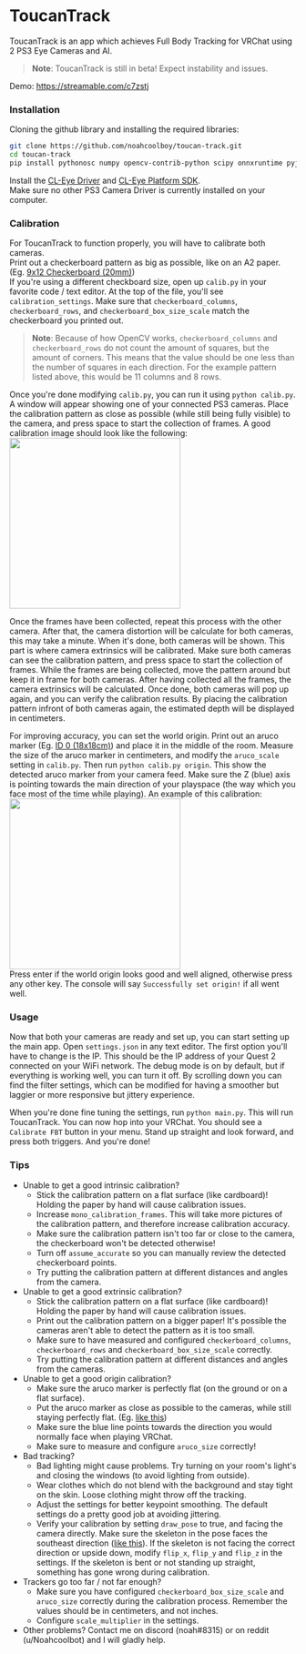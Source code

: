 # ToucanTrack
ToucanTrack is an app which achieves Full Body Tracking for VRChat using 2 PS3 Eye Cameras and AI.
> **Note**: ToucanTrack is still in beta! Expect instability and issues.  

Demo: https://streamable.com/c7zstj

### Installation
Cloning the github library and installing the required libraries:
```bash
git clone https://github.com/noahcoolboy/toucan-track.git
cd toucan-track
pip install pythonosc numpy opencv-contrib-python scipy onnxruntime pyjson5
```

Install the [CL-Eye Driver](https://drive.google.com/uc?export=download&id=1O8yER02vQ-PgeF20N0nfid1GeEduyhvk) and [CL-Eye Platform SDK](https://www.dropbox.com/s/7bxw2dlj0t88qj5/CL-Eye-Platform-SDK-1.6.4.0028.exe?dl=1).  
Make sure no other PS3 Camera Driver is currently installed on your computer.


### Calibration
For ToucanTrack to function properly, you will have to calibrate both cameras.  
Print out a checkerboard pattern as big as possible, like on an A2 paper. (Eg. [9x12 Checkerboard (20mm)](https://github.com/noahcoolboy/toucan-track/files/10776556/checker_297x210_9x12_20.pdf))  
If you're using a different checkboard size, open up `calib.py` in your favorite code / text editor. At the top of the file, you'll see `calibration_settings`. Make sure that `checkerboard_columns`, `checkerboard_rows`, and `checkerboard_box_size_scale` match the checkerboard you printed out.
> **Note**: Because of how OpenCV works, `checkerboard_columns` and `checkerboard_rows` do not count the amount of squares, but the amount of corners. This means that the value should be one less than the number of squares in each direction. For the example pattern listed above, this would be 11 columns and 8 rows.

Once you're done modifying `calib.py`, you can run it using `python calib.py`.
A window will appear showing one of your connected PS3 cameras. Place the calibration pattern as close as possible (while still being fully visible) to the camera, and press space to start the collection of frames. A good calibration image should look like the following:  
<img src="https://user-images.githubusercontent.com/46800081/219941473-32608127-87e7-4a2d-accd-9b0df8b03f18.png" width=300>

Once the frames have been collected, repeat this process with the other camera. After that, the camera distortion will be calculate for both cameras, this may take a minute. When it's done, both cameras will be shown. This part is where camera extrinsics will be calibrated. Make sure both cameras can see the calibration pattern, and press space to start the collection of frames. While the frames are being collected, move the pattern around but keep it in frame for both cameras. After having collected all the frames, the camera extrinsics will be calculated. Once done, both cameras will pop up again, and you can verify the calibration results. By placing the calibration pattern infront of both cameras again, the estimated depth will be displayed in centimeters.

For improving accuracy, you can set the world origin. Print out an aruco marker (Eg. [ID 0 (18x18cm)](https://user-images.githubusercontent.com/46800081/219941888-1968b0d6-c23a-4d25-bc70-681931375418.svg)) and place it in the middle of the room. Measure the size of the aruco marker in centimeters, and modify the `aruco_scale` setting in `calib.py`. Then run `python calib.py origin`. This show the detected aruco marker from your camera feed. Make sure the Z (blue) axis is pointing towards the main direction of your playspace (the way which you face most of the time while playing). An example of this calibration:  
<img src="https://user-images.githubusercontent.com/46800081/219943106-4e0e4fa8-2074-4eb8-b619-1a87fc24f83a.png" width=300>  
Press enter if the world origin looks good and well aligned, otherwise press any other key. The console will say `Successfully set origin!` if all went well.

### Usage
Now that both your cameras are ready and set up, you can start setting up the main app. Open `settings.json` in any text editor. The first option you'll have to change is the IP. This should be the IP address of your Quest 2 connected on your WiFi network. The debug mode is on by default, but if everything is working well, you can turn it off. By scrolling down you can find the filter settings, which can be modified for having a smoother but laggier or more responsive but jittery experience.

When you're done fine tuning the settings, run `python main.py`. This will run ToucanTrack. You can now hop into your VRChat. You should see a `Calibrate FBT` button in your menu. Stand up straight and look forward, and press both triggers. And you're done!


### Tips
* Unable to get a good intrinsic calibration?
  * Stick the calibration pattern on a flat surface (like cardboard)! Holding the paper by hand will cause calibration issues.
  * Increase `mono_calibration_frames`. This will take more pictures of the calibration pattern, and therefore increase calibration accuracy.
  * Make sure the calibration pattern isn't too far or close to the camera, the checkerboard won't be detected otherwise!
  * Turn off `assume_accurate` so you can manually review the detected checkerboard points.
  * Try putting the calibration pattern at different distances and angles from the camera.
* Unable to get a good extrinsic calibration?
  * Stick the calibration pattern on a flat surface (like cardboard)! Holding the paper by hand will cause calibration issues.
  * Print out the calibration pattern on a bigger paper! It's possible the cameras aren't able to detect the pattern as it is too small.
  * Make sure to have measured and configured `checkerboard_columns`, `checkerboard_rows` and `checkerboard_box_size_scale` correctly.
  * Try putting the calibration pattern at different distances and angles from the cameras.
* Unable to get a good origin calibration?
  * Make sure the aruco marker is perfectly flat (on the ground or on a flat surface).
  * Put the aruco marker as close as possible to the cameras, while still staying perfectly flat. (Eg. [like this](https://user-images.githubusercontent.com/46800081/220600125-41898c07-ae69-418e-b9ae-4a79d0f7e601.png))
  * Make sure the blue line points towards the direction you would normally face when playing VRChat.
  * Make sure to measure and configure `aruco_size` correctly!
* Bad tracking?
  * Bad lighting might cause problems. Try turning on your room's light's and closing the windows (to avoid lighting from outside).
  * Wear clothes which do not blend with the background and stay tight on the skin. Loose clothing might throw off the tracking.
  * Adjust the settings for better keypoint smoothing. The default settings do a pretty good job at avoiding jittering.
  * Verify your calibration by setting `draw_pose` to true, and facing the camera directly. Make sure the skeleton in the pose faces the southeast direction ([like this](https://user-images.githubusercontent.com/46800081/220957758-152a0cca-a5df-49da-afd9-11cd2503a369.png)). If the skeleton is not facing the correct direction or upside down, modify `flip_x`, `flip_y` and `flip_z` in the settings. If the skeleton is bent or not standing up straight, something has gone wrong during calibration.
* Trackers go too far / not far enough?
  * Make sure you have configured `checkerboard_box_size_scale` and `aruco_size` correctly during the calibration process. Remember the values should be in centimeters, and not inches.
  * Configure `scale_multiplier` in the settings.
* Other problems? Contact me on discord (noah#8315) or on reddit (u/Noahcoolbot) and I will gladly help.